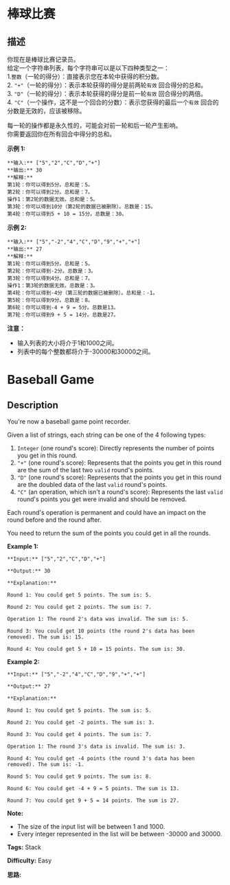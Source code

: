# 棒球比赛

## 描述

你现在是棒球比赛记录员。  
给定一个字符串列表，每个字符串可以是以下四种类型之一：  
1.`整数`（一轮的得分）：直接表示您在本轮中获得的积分数。  
2\. `"+"`（一轮的得分）：表示本轮获得的得分是前两轮`有效` 回合得分的总和。  
3\. `"D"`（一轮的得分）：表示本轮获得的得分是前一轮`有效` 回合得分的两倍。  
4\. `"C"`（一个操作，这不是一个回合的分数）：表示您获得的最后一个`有效` 回合的分数是无效的，应该被移除。  
  
每一轮的操作都是永久性的，可能会对前一轮和后一轮产生影响。  
你需要返回你在所有回合中得分的总和。

**示例 1:**

    
    
    **输入:** ["5","2","C","D","+"]
    **输出:** 30
    **解释:** 
    第1轮：你可以得到5分。总和是：5。
    第2轮：你可以得到2分。总和是：7。
    操作1：第2轮的数据无效。总和是：5。
    第3轮：你可以得到10分（第2轮的数据已被删除）。总数是：15。
    第4轮：你可以得到5 + 10 = 15分。总数是：30。
    

**示例 2:**

    
    
    **输入:** ["5","-2","4","C","D","9","+","+"]
    **输出:** 27
    **解释:** 
    第1轮：你可以得到5分。总和是：5。
    第2轮：你可以得到-2分。总数是：3。
    第3轮：你可以得到4分。总和是：7。
    操作1：第3轮的数据无效。总数是：3。
    第4轮：你可以得到-4分（第三轮的数据已被删除）。总和是：-1。
    第5轮：你可以得到9分。总数是：8。
    第6轮：你可以得到-4 + 9 = 5分。总数是13。
    第7轮：你可以得到9 + 5 = 14分。总数是27。
    

**注意：**

  * 输入列表的大小将介于1和1000之间。
  * 列表中的每个整数都将介于-30000和30000之间。



# Baseball Game

## Description



You're now a baseball game point recorder.

Given a list of strings, each string can be one of the 4 following types:

  1. `Integer` (one round's score): Directly represents the number of points you get in this round.
  2. `"+"` (one round's score): Represents that the points you get in this round are the sum of the last two `valid` round's points.
  3. `"D"` (one round's score): Represents that the points you get in this round are the doubled data of the last `valid` round's points.
  4. `"C"` (an operation, which isn't a round's score): Represents the last `valid` round's points you get were invalid and should be removed.

Each round's operation is permanent and could have an impact on the round before and the round after.

You need to return the sum of the points you could get in all the rounds.

**Example 1:**  

    
    
    **Input:** ["5","2","C","D","+"]
    **Output:** 30
    **Explanation:** 
    Round 1: You could get 5 points. The sum is: 5.
    Round 2: You could get 2 points. The sum is: 7.
    Operation 1: The round 2's data was invalid. The sum is: 5.  
    Round 3: You could get 10 points (the round 2's data has been removed). The sum is: 15.
    Round 4: You could get 5 + 10 = 15 points. The sum is: 30.
    

**Example 2:**  

    
    
    **Input:** ["5","-2","4","C","D","9","+","+"]
    **Output:** 27
    **Explanation:** 
    Round 1: You could get 5 points. The sum is: 5.
    Round 2: You could get -2 points. The sum is: 3.
    Round 3: You could get 4 points. The sum is: 7.
    Operation 1: The round 3's data is invalid. The sum is: 3.  
    Round 4: You could get -4 points (the round 3's data has been removed). The sum is: -1.
    Round 5: You could get 9 points. The sum is: 8.
    Round 6: You could get -4 + 9 = 5 points. The sum is 13.
    Round 7: You could get 9 + 5 = 14 points. The sum is 27.
    

**Note:**  

* The size of the input list will be between 1 and 1000.
* Every integer represented in the list will be between -30000 and 30000.


**Tags:** Stack

**Difficulty:** Easy

**思路:**
